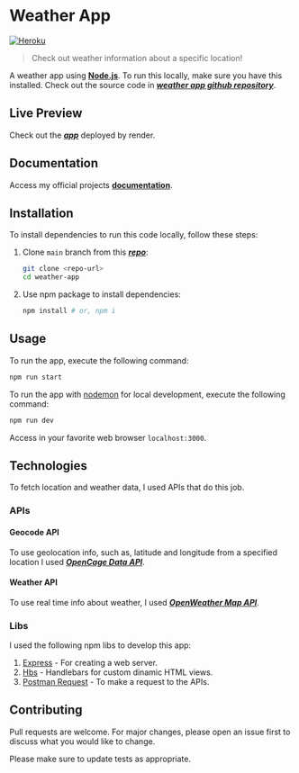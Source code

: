# Weather App

<p align="left">
  <a href="https://weather-app-ix73.onrender.com">
    <img alt="Heroku" src="https://badgen.net/badge/icon/Live Preview?icon=terminal&label&color=black" />
  </a>
</p>

> Check out weather information about a specific location!

A weather app using [**Node.js**](https://nodejs.org/en/). To run this locally, make sure you have this installed. Check out the source code in [***weather app github repository***](https://github.com/joaohb07/weather-app).

## Live Preview

Check out the [***app***](https://weather-app-ix73.onrender.com) deployed by render.

## Documentation

Access my official projects [**documentation**](https://joaohb07.github.io/documentation/).

## Installation

To install dependencies to run this code locally, follow these steps:

1. Clone `main` branch from this [***repo***](https://github.com/joaohb07/weather-app):

    ```bash
    git clone <repo-url>
    cd weather-app
    ```

2. Use npm package to install dependencies:

    ```bash
    npm install # or, npm i
    ```

## Usage

To run the app, execute the following command:

```bash
npm run start
```

To run the app with [nodemon](https://www.npmjs.com/package/nodemon) for local development, execute the following command:

```bash
npm run dev
```

Access in your favorite web browser `localhost:3000`.

## Technologies

To fetch location and weather data, I used APIs that do this job.

### APIs

#### Geocode API

To use geolocation info, such as, latitude and longitude from a specified location I used [***OpenCage Data API***](https://opencagedata.com/api#quickstart).

#### Weather API

To use real time info about weather, I used [***OpenWeather Map API***](https://openweathermap.org/current).

### Libs

I used the following npm libs to develop this app:

1. [Express](https://expressjs.com/) - For creating a web server.
2. [Hbs](https://www.npmjs.com/package/hbs) - Handlebars for custom dinamic HTML views.
3. [Postman Request](https://www.npmjs.com/package/postman-request) - To make a request to the APIs.

## Contributing

Pull requests are welcome. For major changes, please open an issue first to discuss what you would like to change.

Please make sure to update tests as appropriate.
